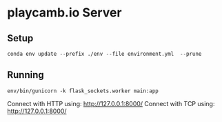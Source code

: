 # playcamb.io Server

## Setup
`conda env update --prefix ./env --file environment.yml  --prune`


## Running
`env/bin/gunicorn -k flask_sockets.worker main:app`


Connect with HTTP using: http://127.0.0.1:8000/
Connect with TCP using: http://127.0.0.1:8000/
